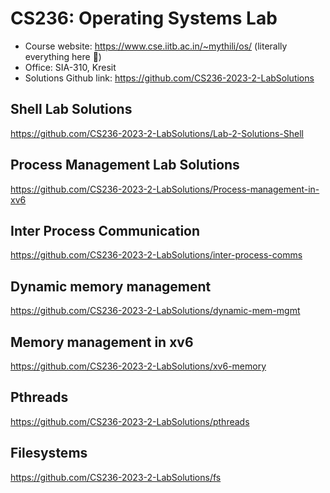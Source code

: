 # CS236: Operating Systems Lab

- Course website: <https://www.cse.iitb.ac.in/~mythili/os/> (literally everything here :pray:)
- Office: SIA-310, Kresit
- Solutions Github link: <https://github.com/CS236-2023-2-LabSolutions>


## Shell Lab Solutions

<https://github.com/CS236-2023-2-LabSolutions/Lab-2-Solutions-Shell>

## Process Management Lab Solutions

<https://github.com/CS236-2023-2-LabSolutions/Process-management-in-xv6>

## Inter Process Communication

<https://github.com/CS236-2023-2-LabSolutions/inter-process-comms>

## Dynamic memory management

<https://github.com/CS236-2023-2-LabSolutions/dynamic-mem-mgmt>

## Memory management in xv6

<https://github.com/CS236-2023-2-LabSolutions/xv6-memory>

## Pthreads

<https://github.com/CS236-2023-2-LabSolutions/pthreads>

## Filesystems

<https://github.com/CS236-2023-2-LabSolutions/fs>